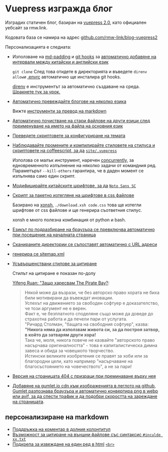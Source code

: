 # Vuepress изгражда блог

Изградих статичен блог, базиран на [vuepress 2.0](https://v2.vuepress.vuejs.org), като официален уебсайт за rmw.link.

Кодовата база се намира на адрес [github.com/rmw-link/blog-vuepress2](https://github.com/rmw-link/blog-vuepress2)

Персонализацията е следната:

* Използване на [md-padding](https://github.com/harttle/md-padding) и [git hooks](https://github.com/rmw-link/blog-vuepress2/blob/master/.direnv/git/hooks/pre-commit) за [автоматично добавяне на интервали между китайски и английски език](https://github.com/rmw-link/blog-vuepress2/blob/ce966b52f0a06bf2748af36f539f50eadc9eea3c/script/hook.coffee#L46)
  
  `git clone` След това отидете в директорията и въведете `direnv allow`и [.envrc](https://github.com/rmw-link/blog-vuepress2/blob/master/.envrc) автоматично ще инсталира git hooks.
  
  [direnv](https://direnv.net) е инструментът за автоматично създаване на среда. [Щракнете тук за урок.](https://cloud.tencent.com/developer/article/1615495)
  
* [Автоматично превеждайте блогове на няколко езика](https://github.com/rmw-link/blog-vuepress2/blob/master/script/translate.coffee)
  
  Вижте [инструменти за превод на markdown](/log/2021-12-09-markdown-translate)
  
* [Автоматично почистване на стари файлове на други езици след преименуване на името на файла на основния език](https://github.com/rmw-link/blog-vuepress2/blob/master/script/cleanup.coffee)
  
* [Преведете скриптовете за конфигуриране на темата](https://github.com/rmw-link/blog-vuepress2/blob/master/script/i18n.coffee)
  
* [Наблюдавайте промените и компилирайте стиловете на стилуса и скриптовете на coffeescript, за да](https://github.com/rmw-link/blog-vuepress2/blob/master/dev.sh) [`site/.vuepress`](https://github.com/rmw-link/blog-vuepress2/blob/master/dev.sh)
  
  Използва се малък инструмент, наречен [concurrently](https://www.npmjs.com/package/concurrently), за едновременното изпълнение на няколко задачи от командния ред. Параметърът `--kill-others` гарантира, че в даден момент се изпълнява само един скрипт.
  
* [Модифицирайте китайските шрифтове, за да](https://github.com/rmw-link/blog-vuepress2/tree/master/styl) [`Noto Sans SC`](https://github.com/rmw-link/blog-vuepress2/tree/master/styl)
  
* [Скрипт за пакетно изтегляне на шрифтове в css файлове](https://github.com/rmw-link/blog-vuepress2/blob/master/styl/font/download.xsh)
  
  Базирано на [xonsh](https://xon.sh), `./download.xsh code.css` това ще изтегли шрифтове от css файлове и ще генерира съответния стилус.
  
  xonsh е много полезна комбинация от python и bash.
  
* [Езикът по подразбиране на браузъра се превключва автоматично при посещение на началната страница](https://github.com/rmw-link/blog-vuepress2/blob/master/coffee/clientAppEnhance.coffee)
  
* [Сканираните директории се съпоставят автоматично с URL адреси](https://github.com/rmw-link/blog-vuepress2/blob/master/coffee/file_url.coffee)
  
* [генерира се sitemap.xml](https://github.com/rmw-link/blog-vuepress2/blob/master/script/sitemap.coffee)
  
* [Усъвършенствани стилове за цитиране](https://github.com/rmw-link/blog-vuepress2/blob/cbca993f56327dc4a55afc7a33690c80903f3774/styl/index.styl#L17)
  
  Стилът на цитиране е показан по-долу
  
  [Yifeng Ruan: "Защо харесвам The Pirate Bay?](https://www.ruanyifeng.com/blog/2009/11/why_i_love_piratebay.html):
  
  > Някой може да възрази, че без авторско право хората не биха били мотивирани да въвеждат иновации.  
  > Успехът на движението за свободен софтуер е доказателство, че този аргумент не е верен.  
  > Факт е, че безплатното споделяне също може да доведе до страхотна работа и да печели пари от услугата.  
  > "Ричард Столман, "бащата на свободния софтуер", казва: **"Никога няма да използвам живота си, за да построя затвор, в който да затварям други хора!**  
  > Така че, моля, никога повече не казвайте "авторското право насърчава оригиналността" - това е капиталистическа димна завеса и обида за човешкото творчество.  
  > Истински великите изобретения се правят за хоби или за благородни цели, като например "насърчаване на благосъстоянието на човечеството", а не за пари!
  
* [Версия на страницата 404 с призраци при преминаване върху нея](/404)
  
* [Добавяне на gumlet.io cdn към изображенията в леглото на github](https://github.com/rmw-link/blog-vuepress2/blob/f74fdffa4b22c06ade6a5451ad34111ddb7bf60a/coffee/markdown-it-plugin.coffee#L13), [Gumlet разпознава браузъра и автоматично конвертира png в webp или avif, за да спести трафик и да подобри скоростта на зареждане на страницата](https://www.gumlet.com/blog/worlds-first-service-to-provide-avif-support/).
  

## персонализиране на markdown

* [Поддръжка на коментар в долния колонтитул](https://github.com/rmw-link/blog-vuepress2/blob/master/coffee/plugin.coffee)
* [Възможност за цитиране на външни файлове със синтаксис `#inculde xx.txt`](https://github.com/rmw-link/blog-vuepress2/blob/master/coffee/plugin.coffee)
* [Подкрепа за извеждане на един ред в html](https://github.com/rmw-link/blog-vuepress2/blob/cbca993f56327dc4a55afc7a33690c80903f3774/coffee/config.coffee#L18) [`<br>`](https://github.com/rmw-link/blog-vuepress2/blob/cbca993f56327dc4a55afc7a33690c80903f3774/coffee/config.coffee#L18)